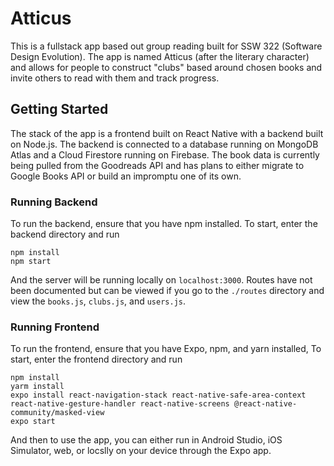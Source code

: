 # Atticus
This is a fullstack app based out group reading built for SSW 322 (Software Design Evolution). The app is named Atticus (after the literary character) and allows for people to construct "clubs" based around chosen books and invite others to read with them and track progress.

## Getting Started
The stack of the app is a frontend built on React Native with a backend built on Node.js. The backend is connected to a database running on MongoDB Atlas and a Cloud Firestore running on Firebase. The book data is currently being pulled from the Goodreads API and has plans to either migrate to Google Books API or build an impromptu one of its own.

### Running Backend
To run the backend, ensure that you have npm installed. To start, enter the backend directory and run

```
npm install
npm start
```

And the server will be running locally on ```localhost:3000```. Routes have not been documented but can be viewed if you go to the ```./routes``` directory and view the ```books.js```, ```clubs.js```, and ```users.js```.

### Running Frontend
To run the frontend, ensure that you have Expo, npm, and yarn installed, To start, enter the frontend directory and run

```
npm install
yarm install
expo install react-navigation-stack react-native-safe-area-context react-native-gesture-handler react-native-screens @react-native-community/masked-view
expo start
```
And then to use the app, you can either run in Android Studio, iOS Simulator, web, or locslly on your device through the Expo app.
